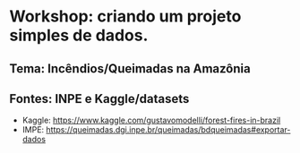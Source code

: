 # Workshop: criando um projeto simples de dados.

## Tema: Incêndios/Queimadas na Amazônia

## Fontes: INPE e Kaggle/datasets

- Kaggle: https://www.kaggle.com/gustavomodelli/forest-fires-in-brazil
- IMPE: https://queimadas.dgi.inpe.br/queimadas/bdqueimadas#exportar-dados
